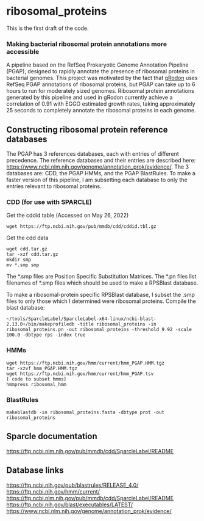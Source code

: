 # ribosomal_proteins

This is the first draft of the code.

### Making bacterial ribosomal protein annotations more accessible
A pipeline based on the RefSeq Prokaryotic Genome Annotation Pipeline (PGAP), designed to rapidly annotate the presence of ribosomal proteins in bacterial genomes. This project was motivated by the fact that [gRodon](https://github.com/jlw-ecoevo/gRodon) uses RefSeq PGAP annotations of ribosomal proteins, but PGAP can take up to 6 hours to run for moderately sized genomes. Ribosomal protein annotations generated by this pipeline and used in gRodon currently achieve a correlation of 0.91 with EGGO estimated growth rates, taking approximately 25 seconds to completely annotate the ribosomal proteins in each genome.


## Constructing ribosomal protein reference databases
The PGAP has 3 references databases, each with entries of different precedence. The reference databases and their entries are described here:
https://www.ncbi.nlm.nih.gov/genome/annotation_prok/evidence/. The 3 databases are: CDD, the PGAP HMMs, and the PGAP BlastRules. To make a faster version of this pipeline, I am subsetting each database to only the entries relevant to ribosomal proteins.

### CDD (for use with SPARCLE)

Get the cddid table (Accessed on May 26, 2022)
```
wget https://ftp.ncbi.nih.gov/pub/mmdb/cdd/cddid.tbl.gz
```
Get the cdd data
```
wget cdd.tar.gz
tar -xzf cdd.tar.gz
mkdir smp
mv *.smp smp
```
The \*.smp files are Position Specific Substitution Matrices. The \*.pn files list filenames of \*.smp files which should be used to make a RPSBlast database.
  
  To make a ribosomal-protein specific RPSBlast database, I subset the .smp files to only those which I determined were ribosomal proteins.
Compile the blast database:
```
~/tools/SparcleLabel/SparcleLabel-x64-linux/ncbi-blast-2.13.0+/bin/makeprofiledb -title ribosomal_proteins -in ribosomal_proteins.pn -out ribosomal_proteins -threshold 9.92 -scale 100.0 -dbtype rps -index true
```
### HMMs
```
wget https://ftp.ncbi.nih.gov/hmm/current/hmm_PGAP.HMM.tgz
tar -xzvf hmm_PGAP.HMM.tgz
wget https://ftp.ncbi.nih.gov/hmm/current/hmm_PGAP.tsv
[ code to subset hmms]
hmmpress ribosomal_hmm
```
### BlastRules
```
makeblastdb -in ribosomal_proteins.fasta -dbtype prot -out ribosomal_proteins
```

## Sparcle documentation
https://ftp.ncbi.nlm.nih.gov/pub/mmdb/cdd/SparcleLabel/README
## Database links
https://ftp.ncbi.nih.gov/pub/blastrules/RELEASE_4.0/
https://ftp.ncbi.nih.gov/hmm/current/
https://ftp.ncbi.nlm.nih.gov/pub/mmdb/cdd/SparcleLabel/README
https://ftp.ncbi.nih.gov/blast/executables/LATEST/
https://www.ncbi.nlm.nih.gov/genome/annotation_prok/evidence/

